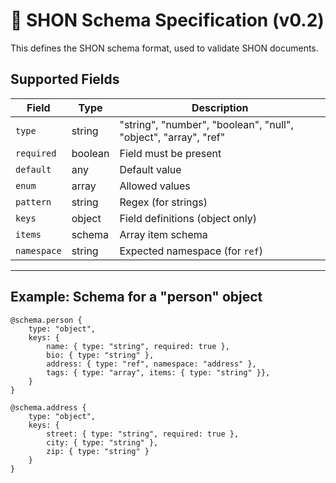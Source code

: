 
# 📐 SHON Schema Specification (v0.2)

This defines the SHON schema format, used to validate SHON documents.

## Supported Fields

| Field      | Type    | Description |
|------------|---------|-------------|
| `type`     | string  | "string", "number", "boolean", "null", "object", "array", "ref" |
| `required` | boolean | Field must be present |
| `default`  | any     | Default value |
| `enum`     | array   | Allowed values |
| `pattern`  | string  | Regex (for strings) |
| `keys`     | object  | Field definitions (object only) |
| `items`    | schema  | Array item schema |
| `namespace`| string  | Expected namespace (for `ref`) |

---

## Example: Schema for a "person" object

```shon
@schema.person {
    type: "object",
    keys: {
        name: { type: "string", required: true },
        bio: { type: "string" },
        address: { type: "ref", namespace: "address" },
        tags: { type: "array", items: { type: "string" }},
    }
}

@schema.address {
    type: "object",
    keys: {
        street: { type: "string", required: true },
        city: { type: "string" },
        zip: { type: "string" }
    }
}
```
